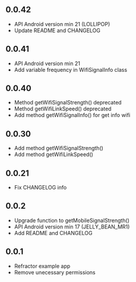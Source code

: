 ## 0.0.42

* API Android version min 21 (LOLLIPOP)
* Update README and CHANGELOG

## 0.0.41

* API Android version min 21
* Add variable frequency in WifiSignalInfo class

## 0.0.40

* Method getWifiSignalStrength() deprecated
* Method getWifiLinkSpeed() deprecated
* Add method getWifiSignalInfo() for get info wifi

## 0.0.30

* Add method getWifiSignalStrength()
* Add method getWifiLinkSpeed()

## 0.0.21

* Fix CHANGELOG info

## 0.0.2

* Upgrade function to getMobileSignalStrength()
* API Android version min 17 (JELLY_BEAN_MR1)
* Add README and CHANGELOG

## 0.0.1

* Refractor example app
* Remove unecessary permissions
